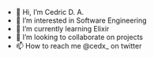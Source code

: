 - 👋 Hi, I’m Cedric D. A.
- 👀 I’m interested in Software Engineering
- 🌱 I’m currently learning Elixir
- 💞️ I’m looking to collaborate on projects
- 📫 How to reach me @cedx_ on twitter

<!---
cedxix/cedxix is a ✨ special ✨ repository because its `README.md` (this file) appears on your GitHub profile.
You can click the Preview link to take a look at your changes.
--->
